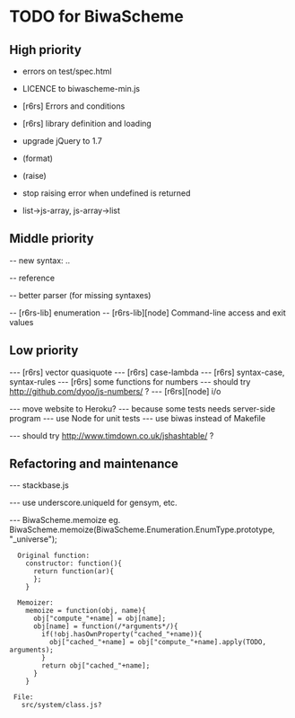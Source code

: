 TODO for BiwaScheme
===================

High priority
-------------

- errors on test/spec.html

- LICENCE to biwascheme-min.js

- [r6rs] Errors and conditions
- [r6rs] library definition and loading

- upgrade jQuery to 1.7

- (format)
- (raise)

- stop raising error when undefined is returned
- list->js-array, js-array->list

Middle priority
---------------

-- new syntax: ..

-- reference

-- better parser (for missing syntaxes)

-- [r6rs-lib] enumeration
-- [r6rs-lib][node] Command-line access and exit values


Low priority
------------

--- [r6rs] vector quasiquote
--- [r6rs] case-lambda
--- [r6rs] syntax-case, syntax-rules
--- [r6rs] some functions for numbers
 --- should try http://github.com/dyoo/js-numbers/ ?
--- [r6rs][node] i/o

--- move website to Heroku?
 --- because some tests needs server-side program
--- use Node for unit tests
--- use biwas instead of Makefile

--- should try http://www.timdown.co.uk/jshashtable/ ?

Refactoring and maintenance
---------------------------

--- stackbase.js

--- use underscore.uniqueId for gensym, etc.

--- BiwaScheme.memoize
    eg.
      BiwaScheme.memoize(BiwaScheme.Enumeration.EnumType.prototype, "_universe"); 

      Original function:
        constructor: function(){
          return function(ar){
          };
        }

      Memoizer:
        memoize = function(obj, name){
          obj["compute_"+name] = obj[name];
          obj[name] = function(/*arguments*/){
            if(!obj.hasOwnProperty("cached_"+name)){
              obj["cached_"+name] = obj["compute_"+name].apply(TODO, arguments);
            }
            return obj["cached_"+name];
          }
        }

     File:
       src/system/class.js?

